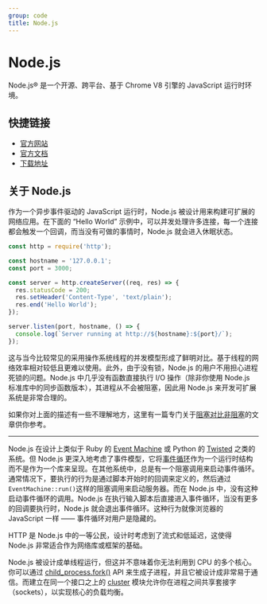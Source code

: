 ```yaml
---
group: code
title: Node.js
---
```


# Node.js

Node.js® 是一个开源、跨平台、基于 Chrome V8 引擎的 JavaScript 运行时环境。

## 快捷链接

- [官方网站](https://nodejs.org/zh-cn/)
- [官方文档](https://nodejs.org/zh-cn/docs/)
- [下载地址](https://nodejs.org/zh-cn/download/)

## 关于 Node.js

作为一个异步事件驱动的 JavaScript 运行时，Node.js 被设计用来构建可扩展的网络应用。在下面的 “Hello World” 示例中，可以并发处理许多连接，每一个连接都会触发一个回调，而当没有可做的事情时，Node.js 就会进入休眠状态。

```JavaScript
const http = require('http');

const hostname = '127.0.0.1';
const port = 3000;

const server = http.createServer((req, res) => {
  res.statusCode = 200;
  res.setHeader('Content-Type', 'text/plain');
  res.end('Hello World');
});

server.listen(port, hostname, () => {
  console.log(`Server running at http://${hostname}:${port}/`);
});
```

这与当今比较常见的采用操作系统线程的并发模型形成了鲜明对比。基于线程的网络效率相对较低且更难以使用。此外，由于没有锁，Node.js 的用户不用担心进程死锁的问题。Node.js 中几乎没有函数直接执行 I/O 操作（除非你使用 Node.js 标准库中的同步函数版本），其进程从不会被阻塞，因此用 Node.js 来开发可扩展系统是非常合理的。

如果你对上面的描述有一些不理解地方，这里有一篇专门关于[阻塞对比非阻塞](https://nodejs.org/zh-cn/docs/guides/blocking-vs-non-blocking/)的文章供你参考。

---

Node.js 在设计上类似于 Ruby 的 [Event Machine](https://github.com/eventmachine/eventmachine) 或 Python 的 [Twisted](https://twistedmatrix.com/trac/) 之类的系统。但 Node.js 更深入地考虑了事件模型，它将[事件循环](https://twistedmatrix.com/trac/)作为一个运行时结构而不是作为一个库来呈现。在其他系统中，总是有一个阻塞调用来启动事件循环。通常情况下，要执行的行为是通过脚本开始时的回调来定义的，然后通过`EventMachine::run()`这样的阻塞调用来启动服务器。而在 Node.js 中，没有这种启动事件循环的调用。Node.js 在执行输入脚本后直接进入事件循环，当没有更多的回调要执行时，Node.js 就会退出事件循环。这种行为就像浏览器的 JavaScript 一样 —— 事件循环对用户是隐藏的。

HTTP 是 Node.js 中的一等公民，设计时考虑到了流式和低延迟，这使得 Node.js 非常适合作为网络库或框架的基础。

Node.js 被设计成单线程运行，但这并不意味着你无法利用到 CPU 的多个核心。你可以通过 [child_process.fork()](https://nodejs.org/api/child_process.html#child_process_child_process_fork_modulepath_args_options) API 来生成子进程，并且它被设计成非常易于通信。而建立在同一个接口之上的 [cluster](https://nodejs.org/api/cluster.html) 模块允许你在进程之间共享套接字（sockets），以实现核心的负载均衡。
